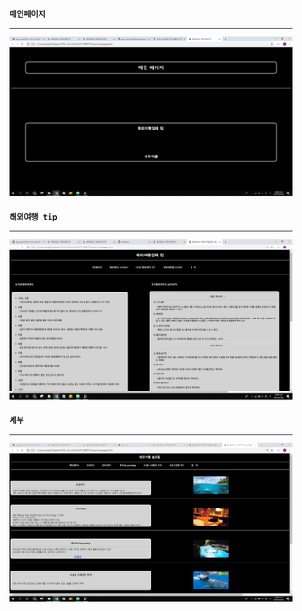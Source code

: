 ### ```메인페이지```
---
![image](/capture/메인페이지2.png)

### ```해외여행 tip```
---
![image](/capture/해외tip.png)

### ```세부```
---
![image](/capture/세부.png)
